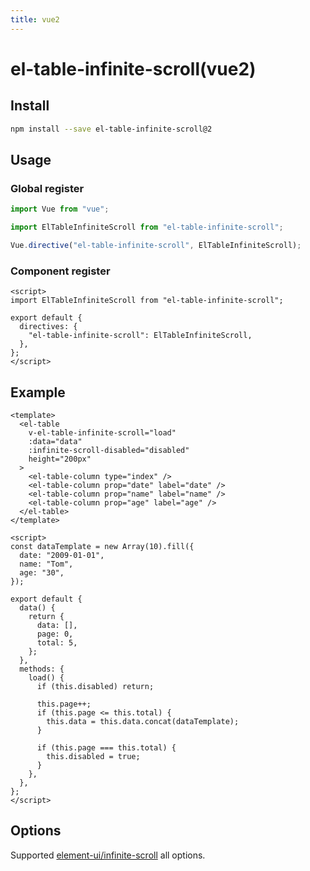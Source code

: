 ```yaml
---
title: vue2
---
```


# el-table-infinite-scroll(vue2)

<!--@include: ./support.md-->

## Install

```sh
npm install --save el-table-infinite-scroll@2
```

## Usage

### Global register

```js
import Vue from "vue";

import ElTableInfiniteScroll from "el-table-infinite-scroll";

Vue.directive("el-table-infinite-scroll", ElTableInfiniteScroll);
```

### Component register

```vue
<script>
import ElTableInfiniteScroll from "el-table-infinite-scroll";

export default {
  directives: {
    "el-table-infinite-scroll": ElTableInfiniteScroll,
  },
};
</script>
```

## Example

```vue
<template>
  <el-table
    v-el-table-infinite-scroll="load"
    :data="data"
    :infinite-scroll-disabled="disabled"
    height="200px"
  >
    <el-table-column type="index" />
    <el-table-column prop="date" label="date" />
    <el-table-column prop="name" label="name" />
    <el-table-column prop="age" label="age" />
  </el-table>
</template>

<script>
const dataTemplate = new Array(10).fill({
  date: "2009-01-01",
  name: "Tom",
  age: "30",
});

export default {
  data() {
    return {
      data: [],
      page: 0,
      total: 5,
    };
  },
  methods: {
    load() {
      if (this.disabled) return;

      this.page++;
      if (this.page <= this.total) {
        this.data = this.data.concat(dataTemplate);
      }

      if (this.page === this.total) {
        this.disabled = true;
      }
    },
  },
};
</script>
```

## Options

Supported [element-ui/infinite-scroll](https://element.eleme.cn/#/zh-CN/component/infiniteScroll#attributes) all options.
